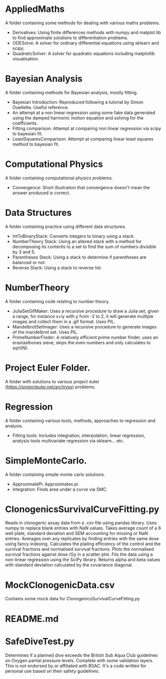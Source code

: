 # AppliedMaths 
A folder containing some methods for dealing with various maths problems. 
  - Derivatives: Using finite differences methods with numpy and matplot lib to find approximate solutions to differentiation problems.
  - ODESolve: A solver for ordinary differential equations using sklearn and scipy.
  - QuadraticSolver: A solver for quadratic equations including matplotlib visualisation.
  
# Bayesian Analysis
A folder containing methods for Bayesian analysis, mostly fitting.
  - Bayesian Introduction: Reproduced following a tutorial by Simon Ouellette. Useful reference.
  - An attempt at a non linear regression using some fake data generated using the damped harmonic motion equation and solving for the coefficients. 
  - Fitting comparison: Attempt at comparing non linear regression via scipy to bayesian fit. 
  - LeastSquaresComparison: Attempt at comparing linear least squares method to bayesian fit.
  
# Computational Physics
A folder containing computational physics problems.
  - Convergence: Short illustration that convergence doesn't mean the answer produced is correct.

# Data Structures
A folder containing practice using different data structures.
  - IntToBinaryStack: Converts integers to binary using a stack. 
  - NumberTheory Stack: Using an altered stack with a method for decomposing its contents to a set to find the sum of numbers divisible by 3 and 5. 
  - Parentheses Stack: Using a stack to determine if parentheses are balanced or not. 
  - Reverse Stack: Using a stack to reverse list.
  
# NumberTheory 
A folder containing code relating to number theory. 
  - JuliaSetGifMaker: Uses a recursive procedure to draw a Julia set, given a range, for instance x+iy with y from -2 to 2, it will generate multiple images and collect them in a .gif format. Uses PIL.
  - MandelbrotSetImager: Uses a recursive procedure to generate images of the mandelbrot set. Uses PIL.
  - PrimeNumberFinder: A relatively efficient prime number finder, uses an erastasthones sieve, skips the even numbers and only calculates to sqrt(N). 

# Project Euler Folder.
A folder with solutions to various project euler (https://projecteuler.net/archives) problems. 

# Regression
A folder containing various tools, methods, approaches to regression and analysis. 
  - Fitting tools: Includes integration, interpolation, linear regression, analysis tools multivariate regression via sklearn... etc.
  
# SimpleMonteCarlo.
A folder containing simple monte carlo solutions. 
  - ApproximatePi: Approximates pi.
  - Integration: Finds area under a curve via SMC.

# ClonogenicsSurvivalCurveFitting.py

Reads in clonogenic assay data from a .csv file using pandas library. Uses numpy to replace blank entries with NaN values. Takes average count of a 6 well plate, standard deviation and SEM accounting for missing or NaN entries. Averages over any replicates by finding entries with the same dose using fancy indexing. Calculates the plating efficiency of the control and the survival fractions and normalised survival fractions. Plots the normalised survival fractions against dose /Gy in a scatter plot. Fits the data using a non-linear regression using the SciPy library. Returns alpha and beta values with standard deviation calculated by the covariance diagonal. 

# MockClonogenicData.csv

Contains some mock data for ClonogenicsSurvivalCurveFitting.py 

# README.md

# SafeDiveTest.py

Determines if a planned dive exceeds the British Sub Aqua Club guidelines on Oxygen partial pressure levels. Complete with some validation layers. This is not endorsed by or affiliated with BSAC. It's a code written for personal use based on their safety guidelines.
